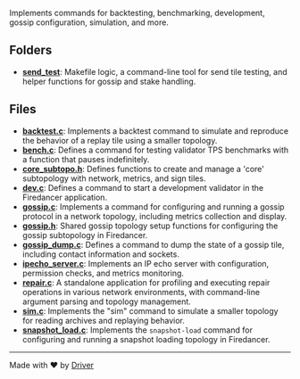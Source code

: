 <!--------------------------------------------------------------------------------->
<!-- IMPORTANT: This file is auto-generated by Driver (https://driver.ai). -------->
<!-- Manual edits may be overwritten on future commits. --------------------------->
<!--------------------------------------------------------------------------------->

Implements commands for backtesting, benchmarking, development, gossip configuration, simulation, and more.

## Folders
- **[send_test](send_test/README.md)**: Makefile logic, a command-line tool for send tile testing, and helper functions for gossip and stake handling.

## Files
- **[backtest.c](backtest.c.md)**: Implements a backtest command to simulate and reproduce the behavior of a replay tile using a smaller topology.
- **[bench.c](bench.c.md)**: Defines a command for testing validator TPS benchmarks with a function that pauses indefinitely.
- **[core_subtopo.h](core_subtopo.h.md)**: Defines functions to create and manage a 'core' subtopology with network, metrics, and sign tiles.
- **[dev.c](dev.c.md)**: Defines a command to start a development validator in the Firedancer application.
- **[gossip.c](gossip.c.md)**: Implements a command for configuring and running a gossip protocol in a network topology, including metrics collection and display.
- **[gossip.h](gossip.h.md)**: Shared gossip topology setup functions for configuring the gossip subtopology in Firedancer.
- **[gossip_dump.c](gossip_dump.c.md)**: Defines a command to dump the state of a gossip tile, including contact information and sockets.
- **[ipecho_server.c](ipecho_server.c.md)**: Implements an IP echo server with configuration, permission checks, and metrics monitoring.
- **[repair.c](repair.c.md)**: A standalone application for profiling and executing repair operations in various network environments, with command-line argument parsing and topology management.
- **[sim.c](sim.c.md)**: Implements the "sim" command to simulate a smaller topology for reading archives and replaying behavior.
- **[snapshot_load.c](snapshot_load.c.md)**: Implements the `snapshot-load` command for configuring and running a snapshot loading topology in Firedancer.

---
Made with ❤️ by [Driver](https://www.driver.ai/)